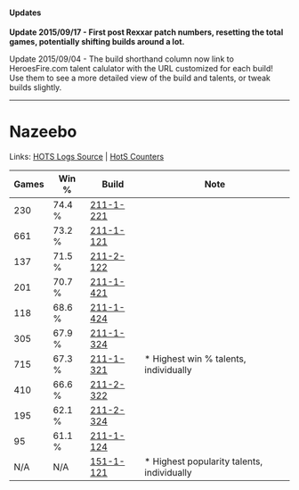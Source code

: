 #### Updates
**Update 2015/09/17 - First post Rexxar patch numbers, resetting the total games, potentially shifting builds around a lot.**

Update 2015/09/04 - The build shorthand column now link to HeroesFire.com talent calulator with the URL customized for each build!  
Use them to see a more detailed view of the build and talents, or tweak builds slightly.

***

# Nazeebo

Links: [HOTS Logs Source](https://www.hotslogs.com/Sitewide/HeroDetails?Hero=Nazeebo) | [HotS Counters](http://hotscounters.com/#/hero/Nazeebo)

Games  | Win %  | Build     | Note
-----  | -----  | -----     | ----
230    | 74.4 % | [211-1-221](http://www.heroesfire.com/hots/talent-calculator/nazeebo#kCrr) | 
661    | 73.2 % | [211-1-121](http://www.heroesfire.com/hots/talent-calculator/nazeebo#kCqH) | 
137    | 71.5 % | [211-2-122](http://www.heroesfire.com/hots/talent-calculator/nazeebo#kD3w) | 
201    | 70.7 % | [211-1-421](http://www.heroesfire.com/hots/talent-calculator/nazeebo#kCuz) | 
118    | 68.6 % | [211-1-424](http://www.heroesfire.com/hots/talent-calculator/nazeebo#kCv0) | 
305    | 67.9 % | [211-1-324](http://www.heroesfire.com/hots/talent-calculator/nazeebo#kCtS) | 
715    | 67.3 % | [211-1-321](http://www.heroesfire.com/hots/talent-calculator/nazeebo#kCtP) | * Highest win % talents, individually
410    | 66.6 % | [211-2-322](http://www.heroesfire.com/hots/talent-calculator/nazeebo#kD72) | 
195    | 62.1 % | [211-2-324](http://www.heroesfire.com/hots/talent-calculator/nazeebo#kD74) | 
95     | 61.1 % | [211-1-124](http://www.heroesfire.com/hots/talent-calculator/nazeebo#kCqK) | 
N/A    | N/A    | [151-1-121](http://www.heroesfire.com/hots/talent-calculator/nazeebo#hwLH) | * Highest popularity talents, individually
